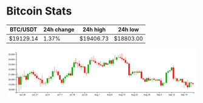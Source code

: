 # Bitcoin Stats

BTC/USDT|24h change|24h high|24h low|
|---|---|---|---|
|$19129.14|1.37%|$19406.73|$18803.00|

<img src="./chart.svg">
